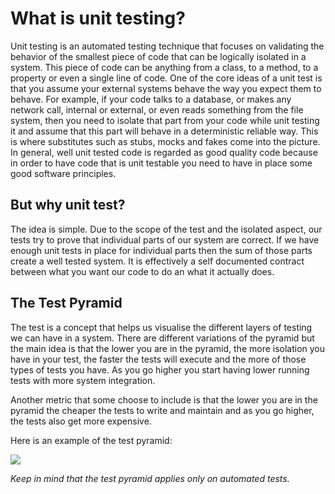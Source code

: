 ﻿---
description: Let's understand what is unit testing
---

# What is unit testing?

Unit testing is an automated testing technique that focuses on validating the behavior of the smallest piece of code that can be logically isolated in a system. 
This piece of code can be anything from a class, to a method, to a property or even a single line of code.
One of the core ideas of a unit test is that you assume your external systems behave the way you expect them to behave.
For example, if your code talks to a database, or makes any network call, internal or external, or even reads something from the file system, 
then you need to isolate that part from your code while unit testing it and assume that this part will behave in a deterministic reliable way. 
This is where substitutes such as stubs, mocks and fakes come into the picture. In general, well unit tested code is regarded as good quality code because in order to have code that is unit testable you need to have in place some good software principles.

## But why unit test?

The idea is simple. Due to the scope of the test and the isolated aspect, our tests try to prove that individual parts of our system are correct.
If we have enough unit tests in place for individual parts then the sum of those parts create a well tested system.
It is effectively a self documented contract between what you want our code to do an what it actually does.

## The Test Pyramid

The test is a concept that helps us visualise the different layers of testing we can have in a system.
There are different variations of the pyramid but the main idea is that the lower you are in the pyramid, 
the more isolation you have in your test, the faster the tests will execute and the more of those types of tests you have.
As you go higher you start having lower running tests with more system integration. 

Another metric that some choose to include is that the lower you are in the pyramid the cheaper the tests to write and maintain and as you go higher, the tests also get more expensive.

Here is an example of the test pyramid:

![](/img/unit/pyramid-1.png)

_Keep in mind that the test pyramid applies only on automated tests._

